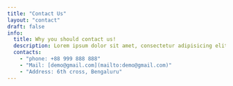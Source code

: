 ```yaml
---
title: "Contact Us"
layout: "contact"
draft: false
info: 
  title: Why you should contact us!
  description: Lorem ipsum dolor sit amet, consectetur adipisicing elit. Velit recusandae voluptates doloremque veniam temporibus porro culpa ipsa, nisi soluta minima saepe laboriosam debitis nesciunt.
  contacts: 
    - "phone: +88 999 888 888"
    - "Mail: [demo@gmail.com](mailto:demo@gmail.com)"
    - "Address: 6th cross, Bengaluru"
---
```

